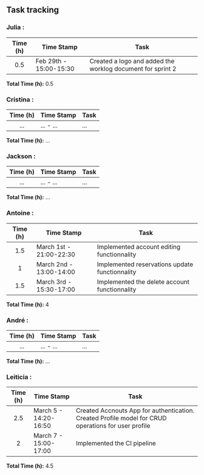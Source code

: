 ## Task tracking

### Julia :

| Time (h) | Time Stamp            | Task                                                                                                                          |
| :------: | ----------------------|------------------------------------------------------------------------------------------------------------------------------ |
|    0.5   | Feb 29th - 15:00-15:30 |Created a logo and added the worklog document for sprint 2|

**Total Time (h):** 0.5

### Cristina :

| Time (h) | Time Stamp            | Task                                                                                                                          |
| :------: | ----------------------|------------------------------------------------------------------------------------------------------------------------------ |
|    ...     | ... - ... |...|

**Total Time (h):** ...

### Jackson :

| Time (h) | Time Stamp            | Task                                                                                                                          |
| :------: | ----------------------|------------------------------------------------------------------------------------------------------------------------------ |
|    ...     | ... - ... |...|

**Total Time (h):** ...
 
### Antoine :

| Time (h) | Time Stamp            | Task                                                                                                                          |
| :------: |-----------------------|-------------------------------------------------------------------------------------------------------------------------------|  
|    1.5   | March 1st - 21:00-22:30| Implemented account editing functionnality|
|    1     | March 2nd - 13:00-14:00| Implemented reservations update functionnality|
|    1.5   | March 3rd - 15:30-17:00 | Implemented the delete account functionnality|


**Total Time (h):** 4               

### André :

| Time (h) | Time Stamp            | Task                                                                                                                          |
| :------: | ----------------------|------------------------------------------------------------------------------------------------------------------------------ |
|    ...     | ... - ... |...|

**Total Time (h):** ...

### Leiticia :

| Time (h) | Time Stamp            | Task                                                                                                                          |
| :------: | ----------------------|------------------------------------------------------------------------------------------------------------------------------ |
|    2.5   | March 5 - 14:20-16:50 |Created Accnouts App for authentication. Created Profile model for CRUD operations for user profile|
|    2     | March 7 - 15:00-17:00 |Implemented the CI pipeline | 
**Total Time (h):** 4.5
